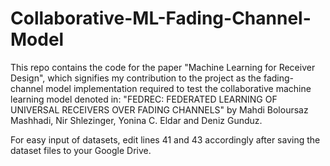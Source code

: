 # Collaborative-ML-Fading-Channel-Model
This repo contains the code for the paper "Machine Learning for Receiver Design", which signifies my contribution to the project as the fading-channel model implementation required to test the collaborative machine learning model denoted in: "FEDREC: FEDERATED LEARNING OF UNIVERSAL RECEIVERS OVER FADING CHANNELS" by Mahdi Boloursaz Mashhadi, Nir Shlezinger, Yonina C. Eldar and Deniz Gunduz.

For easy input of datasets, edit lines 41 and 43 accordingly after saving the dataset files to your Google Drive. 

